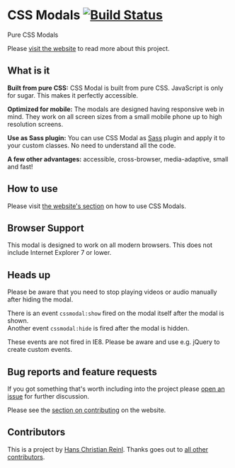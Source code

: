 # CSS Modals [![Build Status](https://secure.travis-ci.org/drublic/css-modal.png?branch=master)](http://travis-ci.org/drublic/css-modal)

Pure CSS Modals

Please [visit the website](http://drublic.github.io/css-modal) to read more about this project.

## What is it

__Built from pure CSS:__ CSS Modal is built from pure CSS. JavaScript is only for sugar. This makes
it perfectly accessible.

__Optimized for mobile:__ The modals are designed having responsive web in mind. They work on all
screen sizes from a small mobile phone up to high resolution screens.

__Use as Sass plugin:__ You can use CSS Modal as [Sass](http://sass-lang.com/) plugin and apply it to
your custom classes. No need to understand all the code.

__A few other advantages:__ accessible, cross-browser, media-adaptive, small and fast!


## How to use

Please visit [the website's section](http://drublic.github.io/css-modal/#howto-markup)
on how to use CSS Modals.


## Browser Support

This modal is designed to work on all modern browsers. This does not include
Internet Explorer 7 or lower.


## Heads up

Please be aware that you need to stop playing videos or audio manually after
hiding the modal.

There is an event `cssmodal:show` fired on the modal itself after
the modal is shown.  
Another event `cssmodal:hide` is fired after the modal is hidden.

These events are not fired in IE8. Please be aware and use e.g. jQuery to create custom events.


## Bug reports and feature requests

If you got something that's worth including into the project please
[open an issue](https://github.com/drublic/css-modal/issues) for further
discussion.

Please see the [section on contributing](http://drublic.github.io/css-modal/#contributing)
on the website.


## Contributors

This is a project by [Hans Christian Reinl](http://drublic.de). Thanks goes out
to [all other contributors](https://github.com/drublic/css-modal/contributors). 
